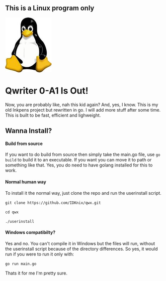## This is a Linux program only

![Tux, linux guy](tux.jpg)

# Qwriter 0-A1 Is Out!

Now, you are probably like, nah this kid again? And, yes, I know. This is my old Inkpens project but rewritten in go.
I will add more stuff after some time. This is built to be fast, efficient and lighweight.

## Wanna Install?

#### Build from source

If you want to do build from source then simply take the main.go file, use ```go build``` to build it to an executable. If you want you can move it to path or something like that. Yes, you do need to have golang installed for this to work.

#### Normal human way

To install it the normal way, just clone the repo and run the userinstall script. 

```
git clone https://github.com/IDKnix/qwx.git
```

```
cd qwx
```

```
./userinstall
```

#### Windows compatibilty?

Yes and no. You can't compile it in Windows but the files will run, without the userinstall script because of the directory differences. So yes, it would run if you were to run it only with:

```
go run main.go
```

Thats it for me I'm pretty sure.
